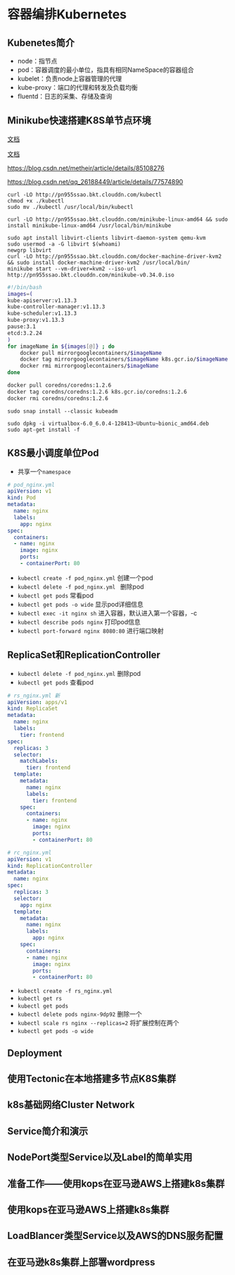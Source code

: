 # 容器编排Kubernetes

## Kubenetes简介

* node：指节点
* pod：容器调度的最小单位，指具有相同NameSpace的容器组合
* kubelet：负责node上容器管理的代理
* kube-proxy：端口的代理和转发及负载均衡
* fluentd：日志的采集、存储及查询

## Minikube快速搭建K8S单节点环境

[文档](https://github.com/kubernetes/minikube)

[文档](https://github.com/kubernetes/minikube/blob/master/docs/drivers.md#kvm2-driver)

https://blog.csdn.net/metheir/article/details/85108276

https://blog.csdn.net/qq_26188449/article/details/77574890

`````
curl -LO http://pn955ssao.bkt.clouddn.com/kubectl
chmod +x ./kubectl
sudo mv ./kubectl /usr/local/bin/kubectl

curl -LO http://pn955ssao.bkt.clouddn.com/minikube-linux-amd64 && sudo install minikube-linux-amd64 /usr/local/bin/minikube

sudo apt install libvirt-clients libvirt-daemon-system qemu-kvm
sudo usermod -a -G libvirt $(whoami)
newgrp libvirt
curl -LO http://pn955ssao.bkt.clouddn.com/docker-machine-driver-kvm2 && sudo install docker-machine-driver-kvm2 /usr/local/bin/
minikube start --vm-driver=kvm2 --iso-url http://pn955ssao.bkt.clouddn.com/minikube-v0.34.0.iso
`````

`````sh
#!/bin/bash
images=(
kube-apiserver:v1.13.3
kube-controller-manager:v1.13.3
kube-scheduler:v1.13.3
kube-proxy:v1.13.3
pause:3.1
etcd:3.2.24
)
for imageName in ${images[@]} ; do
	docker pull mirrorgooglecontainers/$imageName
	docker tag mirrorgooglecontainers/$imageName k8s.gcr.io/$imageName
	docker rmi mirrorgooglecontainers/$imageName
done

docker pull coredns/coredns:1.2.6
docker tag coredns/coredns:1.2.6 k8s.gcr.io/coredns:1.2.6
docker rmi coredns/coredns:1.2.6
`````

```
sudo snap install --classic kubeadm
```

````
sudo dpkg -i virtualbox-6.0_6.0.4-128413~Ubuntu~bionic_amd64.deb
sudo apt-get install -f
````

## K8S最小调度单位Pod

* 共享一个`namespace`

````yaml
# pod_nginx.yml 
apiVersion: v1
kind: Pod
metadata:
  name: nginx
  labels:
    app: nginx
spec:
  containers:
  - name: nginx
    image: nginx
    ports:
    - containerPort: 80
````

* `kubectl create -f pod_nginx.yml` 创建一个pod
* `kubectl delete -f pod_nginx.yml ` 删除pod
* `kubectl get pods` 常看pod
* `kubectl get pods -o wide` 显示pod详细信息
* `kubectl exec -it nginx sh` 进入容器，默认进入第一个容器，-c
* `kubectl describe pods nginx` 打印pod信息
* `kubectl port-forward nginx 8080:80` 进行端口映射

## ReplicaSet和ReplicationController

* `kubectl delete -f pod_nginx.yml` 删除pod
* `kubectl get pods` 查看pod

````yaml
# rs_nginx.yml 新
apiVersion: apps/v1
kind: ReplicaSet
metadata:
  name: nginx
  labels:
    tier: frontend
spec:
  replicas: 3
  selector:
    matchLabels:
      tier: frontend
  template:
    metadata:
      name: nginx
      labels:
        tier: frontend
    spec:
      containers:
      - name: nginx
        image: nginx
        ports:
        - containerPort: 80
````

````yaml
# rc_nginx.yml
apiVersion: v1
kind: ReplicationController 
metadata:
  name: nginx
spec:
  replicas: 3
  selector:
    app: nginx
  template:
    metadata:
      name: nginx
      labels:
        app: nginx
    spec:
      containers:
      - name: nginx
        image: nginx
        ports:
        - containerPort: 80
````

* `kubectl create -f rs_nginx.yml` 
* `kubectl get rs`
* `kubectl get pods`
* `kubectl delete pods nginx-9dp92` 删除一个
* `kubectl scale rs nginx --replicas=2` 将扩展控制在两个
* `kubectl get pods -o wide`

## Deployment

## 使用Tectonic在本地搭建多节点K8S集群



##  k8s基础网络Cluster Network



## Service简介和演示



## NodePort类型Service以及Label的简单实用



## 准备工作——使用kops在亚马逊AWS上搭建k8s集群



## 使用kops在亚马逊AWS上搭建k8s集群



## LoadBlancer类型Service以及AWS的DNS服务配置

## 在亚马逊k8s集群上部署wordpress